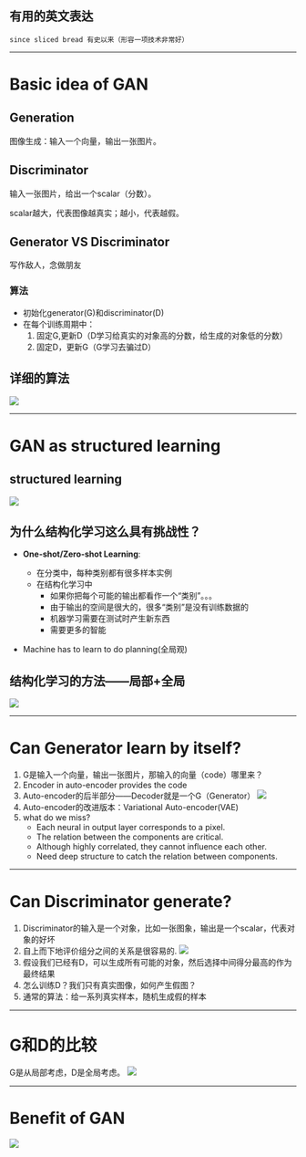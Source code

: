 
## 有用的英文表达 ##
	since sliced bread 有史以来（形容一项技术非常好）

----------

# Basic idea of GAN #
##   Generation ##
图像生成：输入一个向量，输出一张图片。
## Discriminator ##
输入一张图片，给出一个scalar（分数）。

scalar越大，代表图像越真实；越小，代表越假。
## Generator VS Discriminator ##
写作敌人，念做朋友
### 算法 ###
- 初始化generator(G)和discriminator(D)
- 在每个训练周期中：
	1. 固定G,更新D（D学习给真实的对象高的分数，给生成的对象低的分数）
	2. 固定D，更新G（G学习去骗过D）
## 详细的算法 ## 
![](https://i.imgur.com/MlptPEC.png)

----------

# GAN as structured learning #
## structured learning ##

![](https://i.imgur.com/NQBZqyu.png)
## 为什么结构化学习这么具有挑战性？ ##
- **One-shot/Zero-shot Learning**:
	- 在分类中，每种类别都有很多样本实例
	- 在结构化学习中
		- 如果你把每个可能的输出都看作一个“类别”。。。
		- 由于输出的空间是很大的，很多“类别”是没有训练数据的
		- 机器学习需要在测试时产生新东西
		- 需要更多的智能
		
- Machine has to learn to do planning(全局观)
## 结构化学习的方法——局部+全局 ##
![](https://i.imgur.com/bpti37t.png)


----------
	
# Can Generator learn by itself? #

1. G是输入一个向量，输出一张图片，那输入的向量（code）哪里来？
2. Encoder in auto-encoder provides the code
3. Auto-encoder的后半部分——Decoder就是一个G（Generator）
![](https://i.imgur.com/V3ssTN1.png)
4. Auto-encoder的改进版本：Variational Auto-encoder(VAE)
5. what do we miss?
	- Each neural in output layer corresponds to a pixel.
	- The relation between the components are critical.
	- Although highly correlated, they cannot influence each other.
	- Need deep structure to catch the relation between components.


----------

# Can Discriminator generate? #

1. Discriminator的输入是一个对象，比如一张图象，输出是一个scalar，代表对象的好坏
2. 自上而下地评价组分之间的关系是很容易的.
![](https://i.imgur.com/TA4LW7K.png)
3. 假设我们已经有D，可以生成所有可能的对象，然后选择中间得分最高的作为最终结果
4. 怎么训练D？我们只有真实图像，如何产生假图？
5. 通常的算法：给一系列真实样本，随机生成假的样本

----------

# G和D的比较 #

G是从局部考虑，D是全局考虑。
![](https://i.imgur.com/CZvVYxe.png)

----------

# Benefit of GAN #
![](https://i.imgur.com/qauXObq.png)